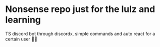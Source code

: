 # Nonsense repo just for the lulz and learning

TS discord bot through discordx, simple commands and auto react for a certain user 🤣🤣
